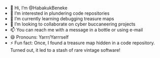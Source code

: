 - 👋 Hi, I’m @HabakukBeneke
- 👀 I’m interested in plundering code repositories
- 🌱 I’m currently learning debugging treasure maps
- 💞️ I’m looking to collaborate on cyber buccaneering projects
- 📫 You can reach me with a message in a bottle or using e-mail
- 😄 Pronouns: Yarrr/Yarrrself
- ⚡ Fun fact: Once, I found a treasure map hidden in a code repository. Turned out, it led to a stash of rare vintage software!
